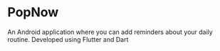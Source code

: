 # PopNow
An Android application where you can add reminders about your daily routine. Developed using Flutter and Dart 
